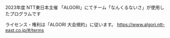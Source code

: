 2023年度 NTT東日本主催 「ALGORI」にてチーム「なんくるないさ」が使用したプログラムです

ライセンス・権利は「ALGORI 大会規約」に従います。
https://www.algori.ntt-east.co.jp/#/terms
